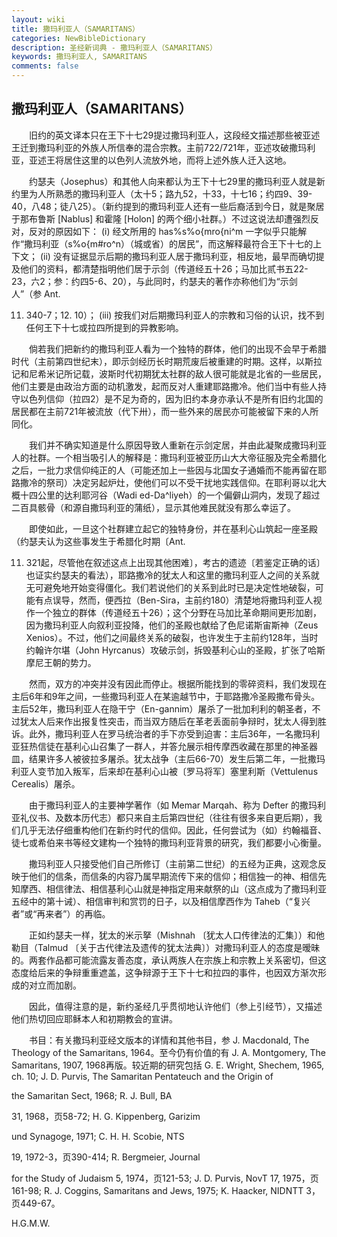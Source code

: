 ```yaml
---
layout: wiki
title: 撒玛利亚人（SAMARITANS）
categories: NewBibleDictionary
description: 圣经新词典 - 撒玛利亚人（SAMARITANS）
keywords: 撒玛利亚人, SAMARITANS
comments: false
---
```


## 撒玛利亚人（SAMARITANS）

　　旧约的英文译本只在王下十七29提过撒玛利亚人，这段经文描述那些被亚述王迁到撒玛利亚的外族人所信奉的混合宗教。主前722/721年，亚述攻破撒玛利亚，亚述王将居住这里的以色列人流放外地，而将上述外族人迁入这地。

　　约瑟夫（Josephus）和其他人向来都认为王下十七29里的撒玛利亚人就是新约里为人所熟悉的撒玛利亚人（太十5；路九52，十33，十七16；约四9、39-40，八48；徒八25）。（新约提到的撒玛利亚人还有一些后裔活到今日，就是聚居于那布鲁斯 [Nablus] 和霍隆 [Holon] 的两个细小社群。）不过这说法却遭强烈反对，反对的原因如下： (i) 经文所用的 has%s%o{mro{ni^m 一字似乎只能解作“撒玛利亚（s%o{m#ro^n）（城或省）的居民”，而这解释最符合王下十七的上下文； (ii) 没有证据显示后期的撒玛利亚人居于撒玛利亚，相反地，最早而确切提及他们的资料，都清楚指明他们居于示剑（传道经五十26；马加比贰书五22-23，六2；参：约四5-6、20），与此同时，约瑟夫的著作亦称他们为“示剑人”（参 Ant.

11. 340-7；12. 10）； (iii) 按我们对后期撒玛利亚人的宗教和习俗的认识，找不到任何王下十七或拉四所提到的异教影响。

　　倘若我们把新约的撒玛利亚人看为一个独特的群体，他们的出现不会早于希腊时代（主前第四世纪末），即示剑经历长时期荒废后被重建的时期。这样，以斯拉记和尼希米记所记载，波斯时代初期犹太社群的敌人很可能就是北省的一些居民，他们主要是由政治方面的动机激发，起而反对人重建耶路撒冷。他们当中有些人持守以色列信仰（拉四2）是不足为奇的，因为旧约本身亦承认不是所有旧约北国的居民都在主前721年被流放（代下卅），而一些外来的居民亦可能被留下来的人所同化。

　　我们并不确实知道是什么原因导致人重新在示剑定居，并由此凝聚成撒玛利亚人的社群。一个相当吸引人的解释是：撒玛利亚被亚历山大大帝征服及完全希腊化之后，一批力求信仰纯正的人（可能还加上一些因与北国女子通婚而不能再留在耶路撒冷的祭司）决定另起炉灶，使他们可以不受干扰地实践信仰。在耶利哥以北大概十四公里的达利耶河谷（Wadi ed-Da^liyeh）的一个偏僻山洞内，发现了超过二百具骸骨（和源自撒玛利亚的蒲纸），显示其他难民就没有那么幸运了。

　　即使如此，一旦这个社群建立起它的独特身份，并在基利心山筑起一座圣殿（约瑟夫认为这些事发生于希腊化时期〔Ant.

11. 321起，尽管他在叙述这点上出现其他困难〕，考古的遗迹〔若鉴定正确的话〕也证实约瑟夫的看法），耶路撒冷的犹太人和这里的撒玛利亚人之间的关系就无可避免地开始变得僵化。我们若说他们的关系到此时已是决定性地破裂，可能有点误导，然而，便西拉（Ben-Sira，主前约180）清楚地将撒玛利亚人视作一个独立的群体（传道经五十26）；这个分野在马加比革命期间更形加剧，因为撒玛利亚人向叙利亚投降，他们的圣殿也献给了色尼诺斯宙斯神（Zeus Xenios）。不过，他们之间最终关系的破裂，也许发生于主前约128年，当时约翰许尔堪（John Hyrcanus）攻破示剑，拆毁基利心山的圣殿，扩张了哈斯摩尼王朝的势力。

　　然而，双方的冲突并没有因此而停止。根据所能找到的零碎资料，我们发现在主后6年和9年之间，一些撒玛利亚人在某逾越节中，于耶路撒冷圣殿撒布骨头。主后52年，撒玛利亚人在隐干宁（En-gannim）屠杀了一批加利利的朝圣者，不过犹太人后来作出报复性突击，而当双方随后在革老丢面前争辩时，犹太人得到胜诉。此外，撒玛利亚人在罗马统治者的手下亦受到迫害：主后36年，一名撒玛利亚狂热信徒在基利心山召集了一群人，并答允展示相传摩西收藏在那里的神圣器皿，结果许多人被彼拉多屠杀。犹太战争（主后66-70）发生后第二年，一批撒玛利亚人变节加入叛军，后来却在基利心山被〔罗马将军〕塞里利斯（Vettulenus Cerealis）屠杀。

　　由于撒玛利亚人的主要神学著作（如 Memar Marqah、称为 Defter 的撒玛利亚礼仪书、及数本历代志）都只来自主后第四世纪（往往有很多来自更后期），我们几乎无法仔细重构他们在新约时代的信仰。因此，任何尝试为（如）约翰福音、徒七或希伯来书等经文建构一个独特的撒玛利亚背景的研究，我们都要小心衡量。

　　撒玛利亚人只接受他们自己所修订（主前第二世纪）的五经为正典，这观念反映于他们的信条，而信条的内容乃属早期流传下来的信仰；相信独一的神、相信先知摩西、相信律法、相信基利心山就是神指定用来献祭的山（这点成为了撒玛利亚五经中的第十诫）、相信审判和赏罚的日子，以及相信摩西作为 Taheb（“复兴者”或“再来者”）的再临。

　　正如约瑟夫一样，犹太的米示拏（Mishnah 〔犹太人口传律法的汇集〕）和他勒目（Talmud 〔关于古代律法及遗传的犹太法典〕）对撒玛利亚人的态度是暧昧的。两套作品都可能流露友善态度，承认两族人在宗族上和宗教上关系密切，但这态度给后来的争辩重重遮盖，这争辩源于王下十七和拉四的事件，也因双方渐次形成的对立而加剧。

　　因此，值得注意的是，新约圣经几乎贯彻地认许他们（参上引经节），又描述他们热切回应耶稣本人和初期教会的宣讲。

　　书目：有关撒玛利亚经文版本的详情和其他书目，参 J. Macdonald, The Theology of the Samaritans, 1964。至今仍有价值的有 J. A. Montgomery, The Samaritans, 1907, 1968再版。较近期的研究包括 G. E. Wright, Shechem, 1965, ch. 10; J. D. Purvis, The Samaritan Pentateuch and the Origin of

the Samaritan Sect, 1968; R. J. Bull, BA

31, 1968，页58-72; H. G. Kippenberg, Garizim

und Synagoge, 1971; C. H. H. Scobie, NTS

19, 1972-3，页390-414; R. Bergmeier, Journal

for the Study of Judaism 5, 1974，页121-53; J. D. Purvis, NovT 17, 1975，页161-98; R. J. Coggins, Samaritans and Jews, 1975; K. Haacker, NIDNTT 3，页449-67。

H.G.M.W.








